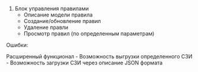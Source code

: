 1) Блок управления правилами
    - Описание модели правила
    - Создание/обновление правил
    - Удаление правли
    - Просмотр правил (по определенным параметрам)

Ошибки:

Расширенный функционал
    - Возможность выгрузки определенного СЗИ
    - Возможность загрузки СЗИ через описание JSON формата

